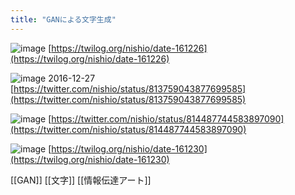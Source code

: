 ```yaml
---
title: "GANによる文字生成"
---
```


![image](https://gyazo.com/3e1662eaa506f32a1e8e936acf5a9aa0/thumb/1000)
[https://twilog.org/nishio/date-161226](https://twilog.org/nishio/date-161226)

![image](https://gyazo.com/b2025346ee3360da780ae15d40521ee0/thumb/1000)
2016-12-27 [https://twitter.com/nishio/status/813759043877699585](https://twitter.com/nishio/status/813759043877699585)

![image](https://gyazo.com/41a29d051e1b2e483fa57133b1de7dc7/thumb/1000)
[https://twitter.com/nishio/status/814487744583897090](https://twitter.com/nishio/status/814487744583897090)

![image](https://gyazo.com/5d0688b439ec1ee35470e68cea9e858d/thumb/1000)
[https://twilog.org/nishio/date-161230](https://twilog.org/nishio/date-161230)

[[GAN]] [[文字]] [[情報伝達アート]]
